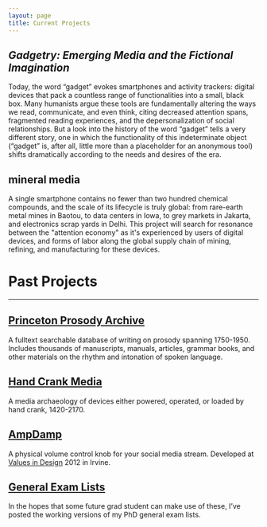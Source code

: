 ```yaml
---
layout: page
title: Current Projects
---
```


## *Gadgetry: Emerging Media and the Fictional Imagination*

Today, the word “gadget” evokes smartphones and activity trackers: digital devices that pack a countless range of functionalities into a small, black box. Many humanists argue these tools are fundamentally altering the ways we read, communicate, and even think, citing decreased attention spans, fragmented reading experiences, and the depersonalization of social relationships. But a look into the history of the word “gadget” tells a very different story, one in which the functionality of this indeterminate object (“gadget” is, after all, little more than a placeholder for an anonymous tool) shifts dramatically according to the needs and desires of the era.

## mineral media

A single smartphone contains no fewer than two hundred chemical compounds, and the scale of its lifecycle is truly global: from rare-earth metal mines in Baotou, to data centers in Iowa, to grey markets in Jakarta, and electronics scrap yards in Delhi. This project will search for resonance between the "attention economy" as it's experienced by users of digital devices, and forms of labor along the global supply chain of mining, refining, and manufacturing for these devices.

# Past Projects

<hr/>

## [Princeton Prosody Archive](http://prosody.princeton.edu/)

A fulltext searchable database of writing on prosody spanning 1750-1950. Includes thousands of manuscripts, manuals, articles, grammar books, and other materials on the rhythm and intonation of spoken language.

## [Hand Crank Media](http://handcrank.wythoff.net/)

A media archaeology of devices either powered, operated, or loaded by hand crank, 1420-2170.

## [AmpDamp](https://www.ideals.illinois.edu/handle/2142/42533)

A physical volume control knob for your social media stream.  Developed at [Values in Design](http://evoke.ics.uci.edu/) 2012 in Irvine.

## [General Exam Lists](http://wythoff.net/generals)

In the hopes that some future grad student can make use of these, I’ve posted the working versions of my PhD general exam lists.